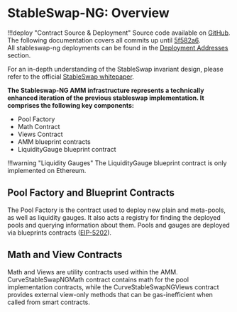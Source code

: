 <h1>StableSwap-NG: Overview </h1>

!!!deploy "Contract Source & Deployment"
    Source code available on [GitHub](https://github.com/curvefi/stableswap-ng). The following documentation covers all commits up until [5f582a6](https://github.com/curvefi/stableswap-ng/commit/5f582a6b8f709d863825c5fbe026cd3b4fa2d840).  
    All stableswap-ng deployments can be found in the [Deployment Addresses](../../references/deployed-contracts.md#stableswap-ng) section.

For an in-depth understanding of the StableSwap invariant design, please refer to the official [StableSwap whitepaper](../../assets/pdf/stableswap-paper.pdf).

**The Stableswap-NG AMM infrastructure represents a technically enhanced iteration of the previous stableswap implementation. It comprises the following key components:**

- Pool Factory
- Math Contract
- Views Contract
- AMM blueprint contracts
- LiquidityGauge blueprint contract

!!!warning "Liquidity Gauges"
    The LiquidityGauge blueprint contract is only implemented on Ethereum.


## **Pool Factory and Blueprint Contracts**

The Pool Factory is the contract used to deploy new plain and meta-pools, as well as liquidity gauges. It also acts a registry for finding the deployed pools and querying information about them.
Pools and gauges are deployed via blueprints contracts ([EIP-5202](https://eips.ethereum.org/EIPS/eip-5202)). 


## **Math and View Contracts**

Math and Views are utility contracts used within the AMM. CurveStableSwapNGMath contract contains math for the pool implementation contracts, while the CurveStableSwapNGViews contract provides external view-only methods that can be gas-inefficient when called from smart contracts.